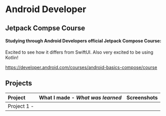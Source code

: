 # Android Developer

## Jetpack Compse Course

#### Studying through Android Developers official Jetpack Compose Course: 
Excited to see how it differs from SwiftUI. Also very excited to be using Kotlin!

https://developer.android.com/courses/android-basics-compose/course

## Projects

| Project    | What I made - *What was learned*  | Screenshots |
| :-- | :-- | :--: |
| Project 1 -   |  |  |
